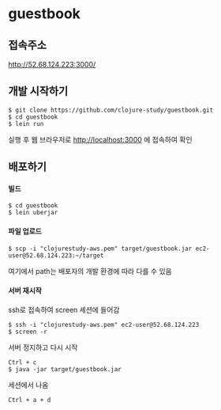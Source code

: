 # guestbook

## 접속주소
http://52.68.124.223:3000/

## 개발 시작하기

    $ git clone https://github.com/clojure-study/guestbook.git
    $ cd guestbook
    $ lein run

실행 후 웹 브라우저로 [http://localhost:3000](http://localhost:3000) 에 접속하여 확인

## 배포하기
#### 빌드
    $ cd guestbook
    $ lein uberjar
    
#### 파일 업로드
    $ scp -i "clojurestudy-aws.pem" target/guestbook.jar ec2-user@52.68.124.223:~/target
여기에서 path는 배포자의 개발 환경에 따라 다를 수 있음

#### 서버 재시작
ssh로 접속하여 screen 세션에 들어감
    
    $ ssh -i "clojurestudy-aws.pem" ec2-user@52.68.124.223
    $ screen -r

서버 정지하고 다시 시작

    Ctrl + c
    $ java -jar target/guestbook.jar

세션에서 나옴    
    
    Ctrl + a + d
